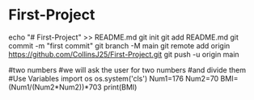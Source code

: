 # First-Project 
echo "# First-Project" >> README.md
git init
git add README.md
git commit -m "first commit"
git branch -M main
git remote add origin https://github.com/CollinsJ25/First-Project.git
git push -u origin main

#two numbers
#we will ask the user for two numbers
#and divide them
#Use Variables
import os
os.system('cls')
Num1=176
Num2=70
BMI=(Num1/(Num2*Num2))*703
print(BMI)

